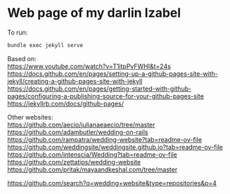 # Web page of my darlin Izabel 

To run:
```bash 
bundle exec jekyll serve
```

Based on: <br>
https://www.youtube.com/watch?v=T1itpPvFWHI&t=24s <br>
https://docs.github.com/en/pages/setting-up-a-github-pages-site-with-jekyll/creating-a-github-pages-site-with-jekyll <br>
https://docs.github.com/en/pages/getting-started-with-github-pages/configuring-a-publishing-source-for-your-github-pages-site <br>
https://jekyllrb.com/docs/github-pages/

Other websites: <br>
https://github.com/aecio/julianaeaecio/tree/master  <br>
https://github.com/adambutler/wedding-on-rails <br>
https://github.com/rampatra/wedding-website?tab=readme-ov-file <br>
https://github.com/weddingsite/weddingsite.github.io?tab=readme-ov-file <br>
https://github.com/intenscia/Wedding?tab=readme-ov-file <br>
https://github.com/zettatips/wedding-website <br>
https://github.com/pritak/mayaandkeshal.com/tree/master <br>

https://github.com/search?q=wedding+website&type=repositories&p=4